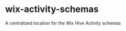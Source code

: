 wix-activity-schemas
====================

A centralized location for the Wix Hive Activity schemas
